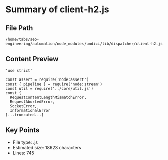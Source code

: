 # Summary of client-h2.js
  
## File Path
`/home/tabs/seo-engineering/automation/node_modules/undici/lib/dispatcher/client-h2.js`

## Content Preview
```
'use strict'

const assert = require('node:assert')
const { pipeline } = require('node:stream')
const util = require('../core/util.js')
const {
  RequestContentLengthMismatchError,
  RequestAbortedError,
  SocketError,
  InformationalError
[...truncated...]
```

## Key Points
- File type: .js
- Estimated size: 18623 characters
- Lines: 745
